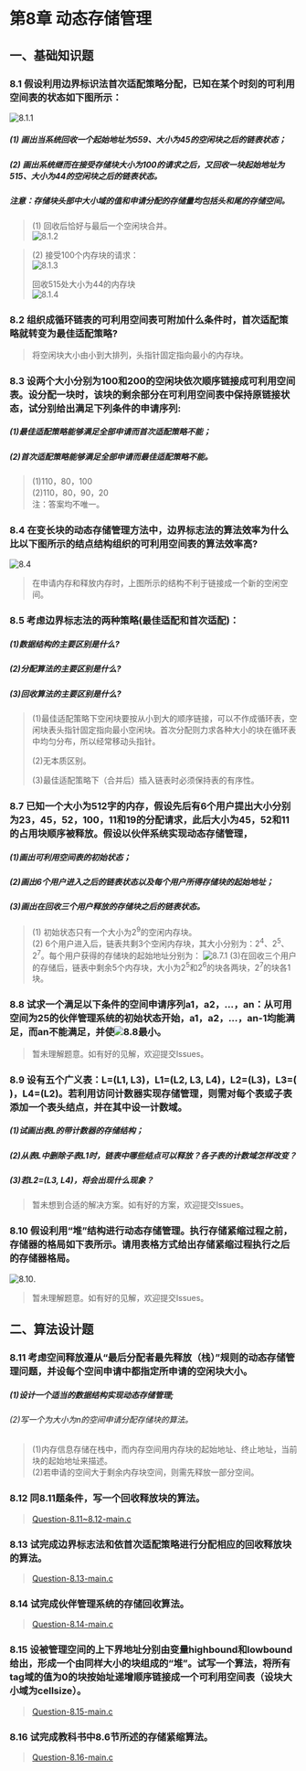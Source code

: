 # 第8章 动态存储管理

## 一、基础知识题

### 8.1 假设利用边界标识法首次适配策略分配，已知在某个时刻的可利用空间表的状态如下图所示：

![8.1.1](_v_images/20181129123124825_7732.png)

##### (1) 画出当系统回收一个起始地址为559、大小为45的空闲块之后的链表状态；
##### (2) 画出系统继而在接受存储块大小为100的请求之后，又回收一块起始地址为515、大小为44的空闲块之后的链表状态。
##### 注意：存储块头部中大小域的值和申请分配的存储量均包括头和尾的存储空间。

> (1) 回收后恰好与最后一个空闲块合并。    
> ![8.1.2](_v_images/20181129123217286_32272.png)

> (2) 接受100个内存块的请求：    
> ![8.1.3](_v_images/20181129123256200_21730.png)
>    
> 回收515处大小为44的内存块    
> ![8.1.4](_v_images/20181129123324276_12069.png)

### 8.2 组织成循环链表的可利用空间表可附加什么条件时，首次适配策略就转变为最佳适配策略?

> 将空闲块大小由小到大排列，头指针固定指向最小的内存块。

### 8.3 设两个大小分别为100和200的空闲块依次顺序链接成可利用空间表。设分配一块时，该块的剩余部分在可利用空间表中保持原链接状态，试分别给出满足下列条件的申请序列:
##### (1)最佳适配策略能够满足全部申请而首次适配策略不能；
##### (2)首次适配策略能够满足全部申请而最佳适配策略不能。

> (1)110，80，100    
> (2)110，80，90，20    
> 注：答案均不唯一。    

### 8.4 在变长块的动态存储管理方法中，边界标志法的算法效率为什么比以下图所示的结点结构组织的可利用空间表的算法效率高?

![8.4](_v_images/20181129123528042_32354.png)

> 在申请内存和释放内存时，上图所示的结构不利于链接成一个新的空闲空间。

### 8.5 考虑边界标志法的两种策略(最佳适配和首次适配)：
##### (1)数据结构的主要区别是什么?
##### (2)分配算法的主要区别是什么?
##### (3)回收算法的主要区别是什么?

> (1)最佳适配策略下空闲块要按从小到大的顺序链接，可以不作成循环表，空闲块表头指针固定指向最小空闲块。首次分配则力求各种大小的块在循环表中均匀分布，所以经常移动头指针。    
> 
> (2)无本质区别。    
> 
> (3)最佳适配策略下（合并后）插入链表时必须保持表的有序性。    

### 8.7 已知一个大小为512字的内存，假设先后有6个用户提出大小分别为23，45，52，100，11和19的分配请求，此后大小为45，52和11的占用块顺序被释放。假设以伙伴系统实现动态存储管理，
##### (1)画出可利用空间表的初始状态；
##### (2)画出6个用户进入之后的链表状态以及每个用户所得存储块的起始地址；
##### (3)画出在回收三个用户释放的存储块之后的链表状态。

> (1) 初始状态只有一个大小为2<sup>9</sup>的空闲内存块。    
> (2) 6个用户进入后，链表共剩3个空闲内存块，其大小分别为：2<sup>4</sup>、2<sup>5</sup>、2<sup>7</sup>。每个用户获得的存储块的起始地址分别为：
> ![8.7.1](_v_images/20181129123848494_4254.png)
> (3)在回收三个用户的存储后，链表中剩余5个内存块，大小为2<sup>5</sup>和2<sup>6</sup>的块各两块，2<sup>7</sup>的块各1块。    

### 8.8 试求一个满足以下条件的空间申请序列a1，a2，…，an：从可用空间为25的伙伴管理系统的初始状态开始，a1，a2，…，an-1均能满足，而an不能满足，并使![8.8](_v_images/20181129123952447_8994.png)最小。

> 暂未理解题意。如有好的见解，欢迎提交Issues。

### 8.9 设有五个广义表：L=(L1, L3)，L1=(L2, L3, L4)，L2=(L3)，L3=( )，L4=(L2)。若利用访问计数器实现存储管理，则需对每个表或子表添加一个表头结点，并在其中设一计数域。
##### (1)试画出表L的带计数器的存储结构；
##### (2)从表L中删除子表L1时，链表中哪些结点可以释放？各子表的计数域怎样改变？
##### (3)若L2=(L3, L4)，将会出现什么现象？

> 暂未想到合适的解决方案。如有好的方案，欢迎提交Issues。

### 8.10 假设利用“堆”结构进行动态存储管理。执行存储紧缩过程之前，存储器的格局如下表所示。请用表格方式给出存储紧缩过程执行之后的存储器格局。

![8.10](_v_images/20181129124050231_20510.png).

> 暂未理解题意。如有好的见解，欢迎提交Issues。

## 二、算法设计题

### 8.11 考虑空间释放遵从“最后分配者最先释放（栈）”规则的动态存储管理问题，并设每个空间申请中都指定所申请的空闲块大小。
##### (1)设计一个适当的数据结构实现动态存储管理;
###### (2)写一个为大小为n的空间申请分配存储块的算法。

> (1)内存信息存储在栈中，而内存空间用内存块的起始地址、终止地址，当前块的起始地址来描述。    
> (2)若申请的空间大于剩余内存块空间，则需先释放一部分空间。    

### 8.12 同8.11题条件，写一个回收释放块的算法。

> [Question-8.11~8.12-main.c](▼习题测试文档-08/Question-8.11~8.12-main.c)

### 8.13 试完成边界标志法和依首次适配策略进行分配相应的回收释放块的算法。

> [Question-8.13-main.c](▼习题测试文档-08/Question-8.13-main.c)

### 8.14 试完成伙伴管理系统的存储回收算法。

> [Question-8.14-main.c](▼习题测试文档-08/Question-8.14-main.c)

### 8.15 设被管理空间的上下界地址分别由变量highbound和lowbound给出，形成一个由同样大小的块组成的“堆”。试写一个算法，将所有tag域的值为0的块按始址递增顺序链接成一个可利用空间表（设块大小域为cellsize）。

> [Question-8.15-main.c](▼习题测试文档-08/Question-8.15-main.c)

### 8.16 试完成教科书中8.6节所述的存储紧缩算法。

> [Question-8.16-main.c](▼习题测试文档-08/Question-8.16-main.c)




















